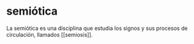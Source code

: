 # semiótica
La semiótica es una disciplina que estudia los signos y sus procesos de circulación, llamados [[semiosis]].